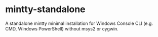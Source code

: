 # mintty-standalone
A standalone mintty minimal installation for Windows Console CLI (e.g. CMD, Windows PowerShell) without msys2 or cygwin.

